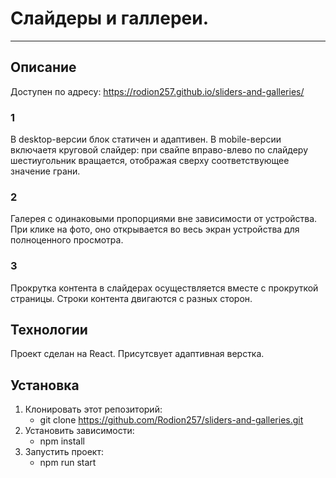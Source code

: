 # Слайдеры и галлереи.

---

## Описание

Доступен по адресу: https://rodion257.github.io/sliders-and-galleries/

### 1

В desktop-версии блок статичен и адаптивен.
В mobile-версии включаетя круговой слайдер: при свайпе вправо-влево по слайдеру шестиугольник вращается, отображая сверху соответствующее значение грани.

### 2

Галерея с одинаковыми пропорциями вне зависимости от устройства.
При клике на фото, оно открывается во весь экран устройства для полноценного просмотра.

### 3

Прокрутка контента в слайдерах осуществляется вместе с прокруткой страницы. Строки контента двигаются с разных сторон.

## Технологии

Проект сделан на React. Присутсвует адаптивная верстка.

## Установка

1. Клонировать этот репозиторий:
   - git clone https://github.com/Rodion257/sliders-and-galleries.git
2. Установить зависимости:
   - npm install
3. Запустить проект:
   - npm run start
